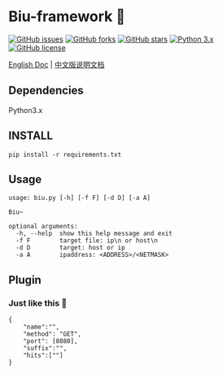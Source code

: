 # Biu-framework 🚀
[![GitHub issues](https://img.shields.io/github/issues/0xbug/Biu-framework.svg)](https://github.com/0xbug/Biu-framework/issues)
[![GitHub forks](https://img.shields.io/github/forks/0xbug/Biu-framework.svg)](https://github.com/0xbug/Biu-framework/network)
[![GitHub stars](https://img.shields.io/github/stars/0xbug/Biu-framework.svg)](https://github.com/0xbug/Biu-framework/stargazers)
[![Python 3.x](https://img.shields.io/badge/python-3.x-yellow.svg)](https://www.python.org/) 
[![GitHub license](https://img.shields.io/badge/license-GPLv3-blue.svg)](https://raw.githubusercontent.com/0xbug/Biu-framework/master/LICENSE)


[English Doc](https://github.com/0xbug/Biu-framework/blob/master/README.md) | [中文版说明文档](https://github.com/0xbug/Biu-framework/blob/master/README_zh.md)

## Dependencies

Python3.x

## INSTALL

```
pip install -r requirements.txt
```

## Usage

```
usage: biu.py [-h] [-f F] [-d D] [-a A]

Biu~

optional arguments:
  -h, --help  show this help message and exit
  -f F        target file: ip\n or host\n
  -d D        target: host or ip
  -a A        ipaddress: <ADDRESS>/<NETMASK>
```

## Plugin

### Just like this 🚀

```
{
    "name":"",
    "method": "GET",
    "port": [8080],
    "suffix":"",
    "hits":[""]
}
```